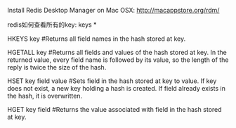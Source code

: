 Install Redis Desktop Manager on Mac OSX: http://macappstore.org/rdm/ 

redis如何查看所有的key: keys *

HKEYS key #Returns all field names in the hash stored at key.

HGETALL key #Returns all fields and values of the hash stored at key. In the returned value, every field name is followed by its value, so the length of the reply is twice the size of the hash.

HSET key field value #Sets field in the hash stored at key to value. If key does not exist, a new key holding a hash is created. If field already exists in the hash, it is overwritten.

HGET key field #Returns the value associated with field in the hash stored at key.


